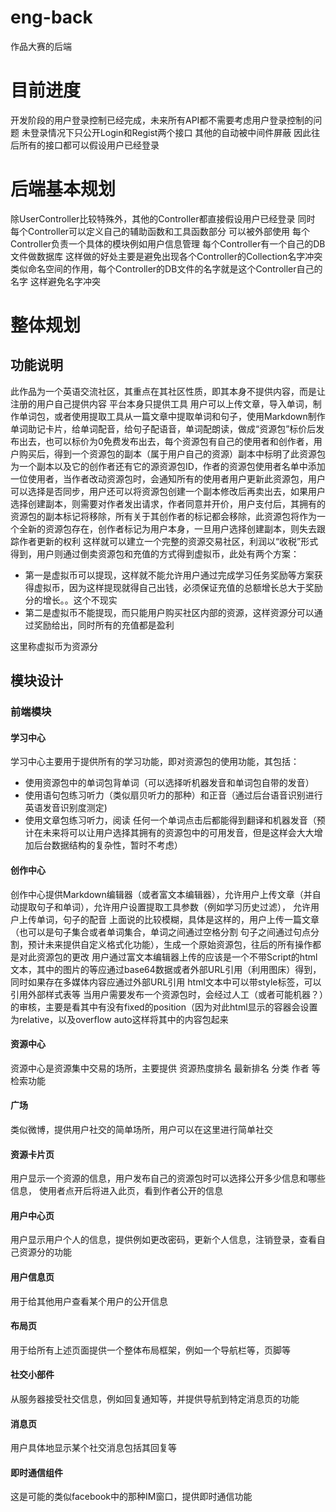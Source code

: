 # eng-back
作品大赛的后端 
# 目前进度 
开发阶段的用户登录控制已经完成，未来所有API都不需要考虑用户登录控制的问题 
未登录情况下只公开Login和Regist两个接口 其他的自动被中间件屏蔽 
因此往后所有的接口都可以假设用户已经登录

# 后端基本规划
除UserController比较特殊外，其他的Controller都直接假设用户已经登录 
同时 每个Controller可以定义自己的辅助函数和工具函数部分 
可以被外部使用 
每个Controller负责一个具体的模块例如用户信息管理 
每个Controller有一个自己的DB文件做数据库 
这样做的好处主要是避免出现各个Controller的Collection名字冲突 
类似命名空间的作用，每个Controller的DB文件的名字就是这个Controller自己的名字 
这样避免名字冲突
# 整体规划
## 功能说明
此作品为一个英语交流社区，其重点在其社区性质，即其本身不提供内容，而是让注册的用户自己提供内容 
平台本身只提供工具 
用户可以上传文章，导入单词，制作单词包，或者使用提取工具从一篇文章中提取单词和句子，使用Markdown制作单词助记卡片，给单词配音，给句子配语音，单词配朗读，做成“资源包”标价后发布出去，也可以标价为0免费发布出去，每个资源包有自己的使用者和创作者，用户购买后，得到一个资源包的副本（属于用户自己的资源）副本中标明了此资源包为一个副本以及它的创作者还有它的源资源包ID，作者的资源包使用者名单中添加一位使用者，当作者改动资源包时，会通知所有的使用者用户更新此资源包，用户可以选择是否同步，用户还可以将资源包创建一个副本修改后再卖出去，如果用户选择创建副本，则需要对作者发出请求，作者同意并开价，用户支付后，其拥有的资源包的副本标记将移除，所有关于其创作者的标记都会移除，此资源包将作为一个全新的资源包存在，创作者标记为用户本身，一旦用户选择创建副本，则失去跟踪作者更新的权利 
这样就可以建立一个完整的资源交易社区，利润以“收税”形式得到，用户则通过倒卖资源包和充值的方式得到虚拟币，此处有两个方案：
*   第一是虚拟币可以提现，这样就不能允许用户通过完成学习任务奖励等方案获得虚拟币，因为这样提现就得自己出钱，必须保证充值的总额增长总大于奖励分的增长。。这个不现实
*   第二是虚拟币不能提现，而只能用户购买社区内部的资源，这样资源分可以通过奖励给出，同时所有的充值都是盈利 

这里称虚拟币为资源分 
## 模块设计

### 前端模块

#### 学习中心
学习中心主要用于提供所有的学习功能，即对资源包的使用功能，其包括：
*   使用资源包中的单词包背单词（可以选择听机器发音和单词包自带的发音）
*   使用语句包练习听力（类似扇贝听力的那种）和正音（通过后台语音识别进行英语发音识别度测定)
*   使用文章包练习听力，阅读
任何一个单词点击后都能得到翻译和机器发音（预计在未来将可以让用户选择其拥有的资源包中的可用发音，但是这样会大大增加后台数据结构的复杂性，暂时不考虑） 

#### 创作中心
创作中心提供Markdown编辑器（或者富文本编辑器），允许用户上传文章（并自动提取句子和单词），允许用户设置提取工具参数（例如学习历史过滤）， 允许用户上传单词，句子的配音 
上面说的比较模糊，具体是这样的，用户上传一篇文章（也可以是句子集合或者单词集合，单词之间通过空格分割 句子之间通过句点分割，预计未来提供自定义格式化功能），生成一个原始资源包，往后的所有操作都是对此资源包的更改 
用户通过富文本编辑器上传的应该是一个不带Script的html文本，其中的图片的等应通过base64数据或者外部URL引用（利用图床）得到，同时如果存在多媒体内容应通过外部URL引用 
html文本中可以带style标签，可以引用外部样式表等 
当用户需要发布一个资源包时，会经过人工（或者可能机器？）的审核，主要是看其中有没有fixed的position（因为对此html显示的容器会设置为relative，以及overflow auto这样将其中的内容包起来
#### 资源中心
资源中心是资源集中交易的场所，主要提供 资源热度排名 最新排名 分类 作者 等检索功能
#### 广场
类似微博，提供用户社交的简单场所，用户可以在这里进行简单社交
#### 资源卡片页
用户显示一个资源的信息，用户发布自己的资源包时可以选择公开多少信息和哪些信息， 
使用者点开后将进入此页，看到作者公开的信息 
#### 用户中心页
用户显示用户个人的信息，提供例如更改密码，更新个人信息，注销登录，查看自己资源分的功能
#### 用户信息页
用于给其他用户查看某个用户的公开信息
#### 布局页
用于给所有上述页面提供一个整体布局框架，例如一个导航栏等，页脚等
#### 社交小部件
从服务器接受社交信息，例如回复通知等，并提供导航到特定消息页的功能
#### 消息页
用户具体地显示某个社交消息包括其回复等
#### 即时通信组件
这是可能的类似facebook中的那种IM窗口，提供即时通信功能

###